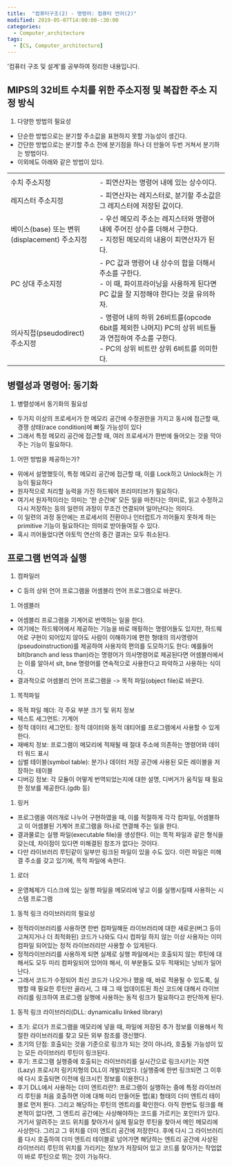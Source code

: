 ```yaml
---
title:  "컴퓨터구조(2) - 명령어: 컴퓨터 언어(2)"
modified: 2019-05-07T14:00:00-:30:00
categories:
  - Computer_architecture
tags:
  - [CS, Computer_architecture]
---
```


'컴퓨터 구조 및 설계'를 공부하여 정리한 내용입니다.

## MIPS의 32비트 수치를 위한 주소지정 및 복잡한 주소 지정 방식
1. 다양한 방법의 필요성
 - 단순한 방법으로는 분기할 주소값을 표현하지 못할 가능성이 생긴다.
 - 간단한 방법으로는 분기할 주소 전에 분기점을 하나 더 만들어 두번 거쳐서 분기하는 방법이다.
 - 이외에도 아래와 같은 방법이 있다.

<table>
    <tr>
        <td></td>
        <td></td>
    </tr>
    <tr>
        <td>수치 주소지정</td>
        <td>- 피연산자는 명령어 내에 있는 상수이다.</td>
    </tr>
    <tr>
        <td>레지스터 주소지정</td>
        <td>- 피연산자는 레지스터로, 분기할 주소값은 그 레지스터에 저장된 값이다.</td>
    <tr>
    </tr>
        <td>베이스(base) 또는 변위(displacement) 주소지정</td>
        <td> - 우선 메모리 주소는 레지스터와 명령어 내에 주어진 상수를 더해서 구한다.<br>
         - 지정된 메모리의 내용이 피연산자가 된다.</td>
    </tr>
    <tr>
        <td>PC 상대 주소지정</td>
        <td> - PC 값과 명령어 내 상수의 합을 더해서 주소를 구한다.<br>
         - 이 때, 파이프라이닝을 사용하게 된다면 PC 값을 잘 지정해야 한다는 것을 유의하자.</td>
    </tr>
    <tr>
        <td>의사직접(pseudodirect) 주소지정</td>
        <td> - 명령어 내의 하위 26비트를(opcode 6bit를 제외한 나머지) PC의 상위 비트들과 연접하여 주소를 구한다.<br>
         - PC의 상위 비트란 상위 6비트를 의미한다.</td>
    </tr>
</table>


##  병렬성과 명령어: 동기화
1. 병렬성에서 동기화의 필요성
 - 두가지 이상의 프로세서가 한 메모리 공간에 수정권한을 가지고 동시에 접근할 때, 경쟁 상태(race condition)에 빠질 가능성이 있다
 - 그래서 특정 메모리 공간에 접근할 때, 여러 프로세서가 한번에 들어오는 것을 막아주는 기능이 필요하다.

1. 어떤 방법을 제공하는가?
 - 위에서 설명했듯이, 특정 메모리 공간에 접근할 때, 이를 Lock하고 Unlock하는 기능이 필요하다
 - 원자적으로 처리할 능력을 가진 하드웨어 프리미티브가 필요하다.
 - 여기서 원자적이라는 의미는 '한 순간에' 모든 일을 마친다는 의미로, 읽고 수정하고 다시 저장하는 등의 일련의 과정이 무조건 연결되어 일어난다는 의미다.
 - 이 일련의 과정 동안에는 프로세서의 전환이나 인터럽트가 끼어들지 못하게 하는 primitive 기능이 필요하다는 의미로 받아들여질 수 있다.
 - 혹시 끼어들었다면 아토믹 연산의 중간 결과는 모두 취소된다.

## 프로그램 번역과 실행
1. 컴파일러
 - C 등의 상위 언어 프로그램을 어셈블리 언어 프로그램으로 바꾼다.

1. 어셈블러
 - 어셈블리 프로그램을 기계어로 번역하는 일을 한다.
 - 여기에는 하드웨어에서 제공하는 기능을 바로 매핑하는 명령어들도 있지만, 하드웨어로 구현이 되어있지 않아도 사람이 이해하기에 편한 형태의 의사명령어(pseudoinstruction)를 제공하여 사용자의 편의를 도모하기도 한다: 예를들어 blt(branch and less than)라는 명령어가 의사명령어로 제공된다면 어셈블러에서는 이를 알아서 slt, bne 명령어를 연속적으로 사용한다고 파악하고 사용하는 식이다.
 - 결과적으로 어셈블리 언어 프로그램을 -> 목적 파일(object file)로 바꾼다.

1. 목적파일
 - 목적 파일 헤더: 각 주요 부분 크기 및 위치 정보
 - 텍스트 세그먼트: 기계어
 - 정적 데이터 세그먼트: 정적 데이터와 동적 데티어를 프로그램에서 사용할 수 있게 한다.
 - 재배치 정보: 프로그램이 메모리에 적재될 때 절대 주소에 의존하는 명령어와 데이터 워드 표시
 - 심벌 테이블(symbol table): 분기나 데이터 저장 공간에 사용된 모든 레이블을 저장하는 테이블
 - 디버깅 정보: 각 모듈이 어떻게 번역되었는지에 대한 설명, 디버거가 움직일 때 필요한 정보를 제공한다.(gdb 등)

1. 링커
 - 프로그램을 여러개로 나누어 구현하였을 때, 이를 적절하게 각각 컴파일, 어셈블하고 이 어셈블된 기계어 프로그램을 하나로 연결해 주는 일을 한다.
 - 결과물로는 실행 파일(executable file)을 생성한다. 이는 목적 파일과 같은 형식을 갖는데, 차이점이 있다면 미해결된 참조가 없다는 것이다.
 - 다만 라이브러리 루틴같이 일부만 링크된 파일이 있을 수도 있다. 이런 파일은 미해결 주소를 갖고 있기에, 목적 파일에 속한다.

1. 로더
 - 운영체제가 디스크에 있는 실행 파일을 메모리에 넣고 이를 실행시킬때 사용하는 시스템 프로그램

1. 동적 링크 라이브러리의 필요성
 - 정적라이브러리를 사용하면 한번 컴파일해둔 라이브러리에 대한 새로운(버그 등이 고쳐지거나 더 최적화된) 코드가 나와도 다시 컴파일 하지 않는 이상 사용자는 이미 컴파일 되어있는 정적 라이브러리만 사용할 수 있게된다.
 - 정적라이브러리를 사용하게 되면 실제로 실행 파일에서는 호출되지 않는 루틴에 대해서도 모두 미리 컴파일되어 있어야 해서, 이 부분들도 모두 적재되는 낭비가 일어난다.
 - 그래서 코드가 수정되어 최신 코드가 나오거나 했을 때, 바로 적용될 수 있도록, 실행할 때 필요한 루틴만 골라서, 그 때 그 때 업데이트된 최신 코드에 대해서 라이브러리를 링크하여 프로그램 실행에 사용하는 동적 링크가 필요하다고 판단하게 된다.

1. 동적 링크 라이브러리(DLL: dynamicallu linked library)
 - 초기: 로더가 프로그램을 메모리에 넣을 때, 파일에 저장된 추가 정보를 이용해서 적절한 라이브러리를 찾고 모든 외부 참조를 갱신했다.
 - 초기의 단점: 호출되는 것을 기준으로 링크가 되는 것이 아니라, 호출될 가능성이 있는 모든 라이브러리 루틴이 링크된다.
 - 후기: 프로그램 실행중에 호출되는 라이브러리를 실시간으로 링크시키는 지연(Lazy) 프로시저 링키지형의 DLL이 개발되었다. (실행중에 한번 링크되면 그 이후에 다시 호출되면 이전에 링크시킨 정보를 이용한다.)
 - 후기 DLL에서 사용하는 더미 엔트리란?: 프로그램이 실행하는 중에 특정 라이브러리 루틴을 처음 호출하면 이에 대해 미리 만들어둔 맵(표) 형태의 더미 엔트리 테이블로 먼저 뛴다. 그리고 해당하는 루틴의 엔트리를 확인한다. 아직 한번도 링크를 해본적이 없다면, 그 엔트리 공간에는 사상해야하는 코드를 가르키는 포인터가 있다. 거기서 알려주는 코드 위치를 찾아가서 실제 필요한 루틴을 찾아서 메인 메모리에 사상한다. 그리고 그 위치를 더미 엔트리 공간에 저장한다. 후에 다시 그 라이브러리를 다시 호출하여 더미 엔트리 테이블로 넘어가면 해당하는 엔트리 공간에 사상된 라이브러리 루틴의 위치를 가리키는 정보가 저장되어 있고 코드를 찾아가는 작업없이 바로 루틴으로 뛰는 것이 가능하다.
